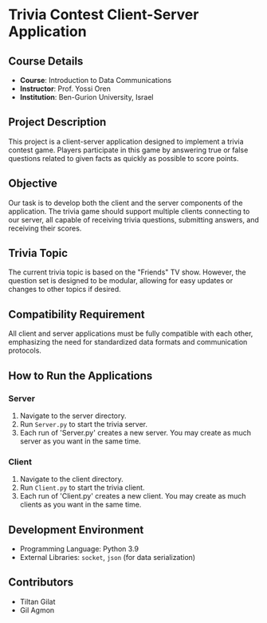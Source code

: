 # Trivia Contest Client-Server Application

## Course Details
- **Course**: Introduction to Data Communications
- **Instructor**: Prof. Yossi Oren
- **Institution**: Ben-Gurion University, Israel

## Project Description
This project is a client-server application designed to implement a trivia contest game. 
Players participate in this game by answering true or false questions related to given facts as quickly as possible to score points.

## Objective
Our task is to develop both the client and the server components of the application. 
The trivia game should support multiple clients connecting to our server, all capable of receiving trivia questions, submitting answers, and receiving their scores.

## Trivia Topic
The current trivia topic is based on the "Friends" TV show.
However, the question set is designed to be modular, allowing for easy updates or changes to other topics if desired.

## Compatibility Requirement
All client and server applications must be fully compatible with each other, emphasizing the need for standardized data formats and communication protocols.

## How to Run the Applications
### Server
1. Navigate to the server directory.
2. Run `Server.py` to start the trivia server.
3. Each run of 'Server.py' creates a new server. You may create as much server as you want in the same time.


### Client
1. Navigate to the client directory.
2. Run `Client.py` to start the trivia client.
3. Each run of 'Client.py' creates a new client. You may create as much clients as you want in the same time.

## Development Environment
- Programming Language: Python 3.9
- External Libraries: `socket`, `json` (for data serialization)

## Contributors
- Tiltan Gilat
- Gil Agmon
